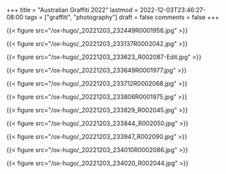 +++
title = "Australian Graffiti 2022"
lastmod = 2022-12-03T23:46:27-08:00
tags = ["graffiti", "photography"]
draft = false
comments = false
+++

{{< figure src="/ox-hugo/_20221203_232449R0001956.jpg" >}}

{{< figure src="/ox-hugo/_20221203_233137R0002042.jpg" >}}

{{< figure src="/ox-hugo/_20221203_233623_R002087-Edit.jpg" >}}

{{< figure src="/ox-hugo/_20221203_233649R0001977.jpg" >}}

{{< figure src="/ox-hugo/_20221203_233712R0002068.jpg" >}}

{{< figure src="/ox-hugo/_20221203_233806R0001975.jpg" >}}

{{< figure src="/ox-hugo/_20221203_233829_R002045.jpg" >}}

{{< figure src="/ox-hugo/_20221203_233844_R002050.jpg" >}}

{{< figure src="/ox-hugo/_20221203_233947_R002090.jpg" >}}

{{< figure src="/ox-hugo/_20221203_234010R0002086.jpg" >}}

{{< figure src="/ox-hugo/_20221203_234020_R002044.jpg" >}}
